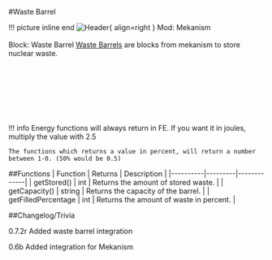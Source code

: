 #Waste Barrel

!!! picture inline end
    ![Header](https://intelligence-modding.de/wp-content/uploads/2021/10/mekanism_radioactive_waste_barrel.png){ align=right }
    Mod: Mekanism <br><br/>
    Block: Waste Barrel
[Waste Barrels](https://wiki.aidancbrady.com/wiki/Radioactive_Waste_Barrel) are blocks from mekanism to store nuclear waste.

<br><br/>
<br><br/>
<br><br/>

!!! info
    Energy functions will always return in FE. If you want it in joules, multiply the value with 2.5

    The functions which returns a value in percent, will return a number between 1-0. (50% would be 0.5)

##Functions
| Function | Returns | Description |
|----------|---------|-------------|
| getStored() | int | Returns the amount of stored waste. |
| getCapacity() | string | Returns the capacity of the barrel. |
| getFilledPercentage | int | Returns the amount of waste in percent. |

##Changelog/Trivia

0.7.2r
Added waste barrel integration

0.6b
Added integration for Mekanism

